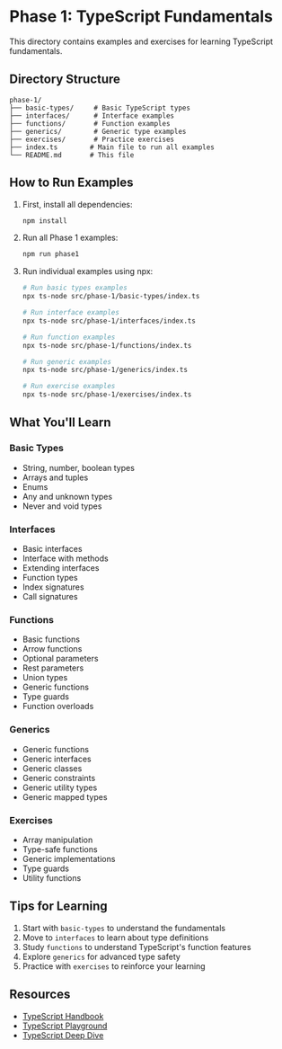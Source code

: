 # Phase 1: TypeScript Fundamentals

This directory contains examples and exercises for learning TypeScript fundamentals.

## Directory Structure

```
phase-1/
├── basic-types/     # Basic TypeScript types
├── interfaces/      # Interface examples
├── functions/       # Function examples
├── generics/        # Generic type examples
├── exercises/       # Practice exercises
├── index.ts        # Main file to run all examples
└── README.md       # This file
```

## How to Run Examples

1. First, install all dependencies:

   ```bash
   npm install
   ```

2. Run all Phase 1 examples:

   ```bash
   npm run phase1
   ```

3. Run individual examples using npx:

   ```bash
   # Run basic types examples
   npx ts-node src/phase-1/basic-types/index.ts

   # Run interface examples
   npx ts-node src/phase-1/interfaces/index.ts

   # Run function examples
   npx ts-node src/phase-1/functions/index.ts

   # Run generic examples
   npx ts-node src/phase-1/generics/index.ts

   # Run exercise examples
   npx ts-node src/phase-1/exercises/index.ts
   ```

## What You'll Learn

### Basic Types

- String, number, boolean types
- Arrays and tuples
- Enums
- Any and unknown types
- Never and void types

### Interfaces

- Basic interfaces
- Interface with methods
- Extending interfaces
- Function types
- Index signatures
- Call signatures

### Functions

- Basic functions
- Arrow functions
- Optional parameters
- Rest parameters
- Union types
- Generic functions
- Type guards
- Function overloads

### Generics

- Generic functions
- Generic interfaces
- Generic classes
- Generic constraints
- Generic utility types
- Generic mapped types

### Exercises

- Array manipulation
- Type-safe functions
- Generic implementations
- Type guards
- Utility functions

## Tips for Learning

1. Start with `basic-types` to understand the fundamentals
2. Move to `interfaces` to learn about type definitions
3. Study `functions` to understand TypeScript's function features
4. Explore `generics` for advanced type safety
5. Practice with `exercises` to reinforce your learning

## Resources

- [TypeScript Handbook](https://www.typescriptlang.org/docs/handbook/intro.html)
- [TypeScript Playground](https://www.typescriptlang.org/play)
- [TypeScript Deep Dive](https://basarat.gitbook.io/typescript/)
